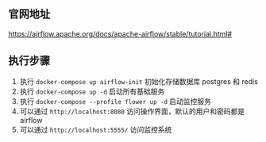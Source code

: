 ## 官网地址

https://airflow.apache.org/docs/apache-airflow/stable/tutorial.html#

## 执行步骤

1. 执行 `docker-compose up airflow-init` 初始化存储数据库 postgres 和 redis
2. 执行 `docker-compose up -d` 启动所有基础服务
3. 执行 `docker-compose --profile flower up -d` 启动监控服务
4. 可以通过 `http://localhost:8080` 访问操作界面，默认的用户和密码都是 airflow
5. 可以通过 `http://localhost:5555/` 访问监控系统